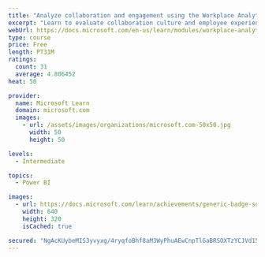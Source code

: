 ```yaml
---
title: "Analyze collaboration and engagement using the Workplace Analytics Ways of working assessment dashboard"
excerpt: "Learn to evaluate collaboration culture and employee experience with a Power BI template using Workplace Analytics data."
webUrl: https://docs.microsoft.com/en-us/learn/modules/workplace-analytics-ways-working/
type: course
price: Free
length: PT31M
ratings:
  count: 31
  average: 4.806452
heat: 50

provider:
  name: Microsoft Learn
  domain: microsoft.com
  images:
    - url: /assets/images/organizations/microsoft.com-50x50.jpg
      width: 50
      height: 50

levels:
  - Intermediate

topics:
  - Power BI

images:
  - url: https://docs.microsoft.com/learn/achievements/generic-badge-social.png
    width: 640
    height: 320
    isCached: true

secured: "NgAcKUybeMIS3yvyxg/4ryqfoBhf8aM3WyPhuAEwCnpTlGaBRSOXTzYCJVd15HrAt2D0Qg6fU5TqDjcuCQK+pmeVcd982vq/+eZXbH/PWD5oFIkPUR8cyGpt0Td3yemR104JgPAsPcBgBg5KDHQId1Nm12hUOt7CsF2XDUriPArXyBY1fxHK98fohwAjiGJbMoa3NB/QE7l+v8e6TLdLuIIT+S2/U6lPklaWAQqhiakPehnAbJ9zKdnxEHT0x5HdMcYLvC7MKJd68UPBEUTDYzIDqwzOGxRKMsN7n5UM5DO+GF9D0LtPpFXzXcPBYbUDwDnFns+hzxTx/AhoDRBOcpAgcPn82wDO/bLfV6zryJpAQ77x4670CO3GpSfmBW2ed+37p5HLpDSihZnKfahQTvRIsl6GYiWLIDfLMbZsqeg=;FFnGfIHNslmHBkgJMtTM9A=="
---
```


